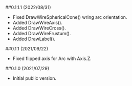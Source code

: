 
##0.1.1.1 (2022/08/31)

  - Fixed DrawWireSphericalCone() wring arc orientation.
  - Added DrawWireAxis().
  - Added DrawWireCross().
  - Added DrawWireFrustum().
  - Added DrawLabel().


##0.1.1 (2021/09/22)

 - Fixed flipped axis for Arc with Axis.Z.


##0.1.0 (2021/07/29)

 - Initial public version.
